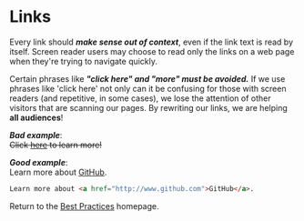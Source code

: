 # Links
Every link should **_make sense out of context_**, even if the link text is read by itself. Screen reader users may choose to read only the links on a web page when they're trying to navigate quickly.

Certain phrases like **_"click here" and "more" must be avoided._** If we use phrases like 'click here' not only can it be confusing for those with screen readers (and repetitive, in some cases), we lose the attention of other visitors that are scanning our pages. By rewriting our links, we are helping **all audiences**!

**_Bad example_**:  
~~Click [here](http://www.github.com) to learn more!~~  

**_Good example_**:  
Learn more about [GitHub](http://www.github.com).  

```html
Learn more about <a href="http://www.github.com">GitHub</a>.
```

Return to the [Best Practices](../BestPractices.md) homepage.

